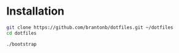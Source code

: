 # Installation
``` bash
git clone https://github.com/brantonb/dotfiles.git ~/dotfiles
cd dotfiles

./bootstrap
```
